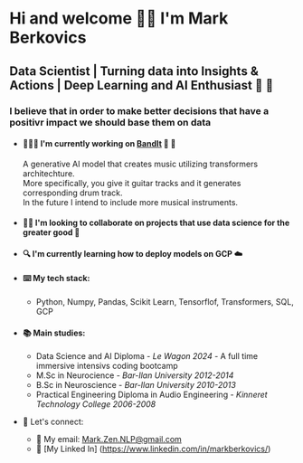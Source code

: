 # Hi and welcome 👋🏻 I'm Mark Berkovics
## Data Scientist | Turning data into Insights & Actions | Deep Learning and AI Enthusiast 🧠 🤖
### I believe that in order to make better decisions that have a positivr impact we should base them on data

* #### 🏋🏻‍♂️ I'm currently working on [BandIt](https://github.com/MarkBerkovics/BandIt) 🎸 🥁
  A generative AI model that creates music utilizing transformers architechture.<br>
  More specifically, you give it guitar tracks and it generates corresponding drum track.<br>
  In the future I intend to include more musical instruments.

* #### 👯‍♂️ I'm looking to collaborate on projects that use data science for the greater good 🌳

* #### 🔍 I'm currently learning how to deploy models on GCP ☁️

* #### ⌨️ My tech stack:
  - Python, Numpy, Pandas, Scikit Learn, Tensorflof, Transformers, SQL, GCP

* #### 📚 Main studies:
  - Data Science and AI Diploma - _Le Wagon 2024_ - A full time immersive intensivs coding bootcamp<br>
  - M.Sc in Neurocience - _Bar-Ilan University 2012-2014_
  - B.Sc in Neuroscience - _Bar-Ilan University 2010-2013_
  - Practical Engineering Diploma in Audio Engineering - _Kinneret Technology College 2006-2008_

* 🤝 Let's connect:
  - 📩 My email: Mark.Zen.NLP@gmail.com
  - 🔗 [My Linked In] (https://www.linkedin.com/in/markberkovics/)
